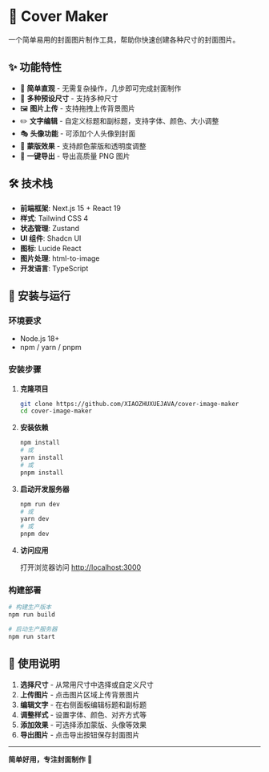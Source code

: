 # 📸 Cover Maker

一个简单易用的封面图片制作工具，帮助你快速创建各种尺寸的封面图片。

## ✨ 功能特性

- 🎨 **简单直观** - 无需复杂操作，几步即可完成封面制作
- 📐 **多种预设尺寸** - 支持多种尺寸
- 🖼️ **图片上传** - 支持拖拽上传背景图片
- ✏️ **文字编辑** - 自定义标题和副标题，支持字体、颜色、大小调整
- 🎭 **头像功能** - 可添加个人头像到封面
- 🌈 **蒙版效果** - 支持颜色蒙版和透明度调整
- 💾 **一键导出** - 导出高质量 PNG 图片

## 🛠️ 技术栈

- **前端框架**: Next.js 15 + React 19
- **样式**: Tailwind CSS 4
- **状态管理**: Zustand
- **UI 组件**: Shadcn UI
- **图标**: Lucide React
- **图片处理**: html-to-image
- **开发语言**: TypeScript

## 🚀 安装与运行

### 环境要求

- Node.js 18+
- npm / yarn / pnpm

### 安装步骤

1. **克隆项目**

   ```bash
   git clone https://github.com/XIAOZHUXUEJAVA/cover-image-maker
   cd cover-image-maker
   ```

2. **安装依赖**

   ```bash
   npm install
   # 或
   yarn install
   # 或
   pnpm install
   ```

3. **启动开发服务器**

   ```bash
   npm run dev
   # 或
   yarn dev
   # 或
   pnpm dev
   ```

4. **访问应用**

   打开浏览器访问 [http://localhost:3000](http://localhost:3000)

### 构建部署

```bash
# 构建生产版本
npm run build

# 启动生产服务器
npm run start
```

## 📝 使用说明

1. **选择尺寸** - 从常用尺寸中选择或自定义尺寸
2. **上传图片** - 点击图片区域上传背景图片
3. **编辑文字** - 在右侧面板编辑标题和副标题
4. **调整样式** - 设置字体、颜色、对齐方式等
5. **添加效果** - 可选择添加蒙版、头像等效果
6. **导出图片** - 点击导出按钮保存封面图片

---

**简单好用，专注封面制作** 🎯
